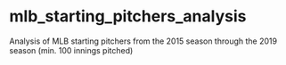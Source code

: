 # mlb_starting_pitchers_analysis
Analysis of MLB starting pitchers from the 2015 season through the 2019 season (min. 100 innings pitched)
